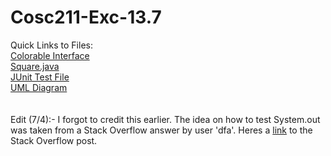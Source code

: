 # Cosc211-Exc-13.7
Quick Links to Files:
<br>
[Colorable Interface](Exercise-13.7/src/geometric/Colorable.java)
<br>
[Square.java](Exercise-13.7/src/geometric/Square.java)
<br>
[JUnit Test File](Exercise-13.7/test/geometric/TestColorable.java)
<br>
[UML Diagram](Exercise-13.7/13.7-UML-Diagram.png)
<br>
<br>
<br>
Edit (7/4):- I forgot to credit this earlier. The idea on how to test System.out was taken from a Stack Overflow answer by user 'dfa'. Heres a [link](https://stackoverflow.com/questions/1119385/junit-test-for-system-out-println) to the Stack Overflow post.
